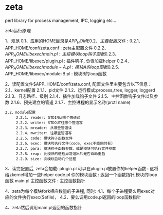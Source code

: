 zeta
====

perl library for process management, IPC, logging etc...

zeta运行原理


1、规范
    0.1、应用的HOME目录是$APP_HOME
    0.2、主要配置文件:
         0.2.1、$APP_HOME/conf/zeta.conf         : zeta主配置文件
         0.2.2、$APP_HOME/libexec/main.pl        : 主控模块loop钩子函数
         0.2.3、$APP_HOME/libexec/plugin.pl      : 插件钩子, 负责加载helper
         0.2.4、$APP_HOME/libexec/module-A.pl    : 模块A的loop函数
         0.2.5、$APP_HOME/libexec/module-B.pl    : 模块B的loop函数

2、读配置文件$APP_HOME/conf/zeta.conf, 配置文件里主要包含以下信息：
    2.1、kernel配置
         2.1.1、pid文件
         2.1.2、运行模式:process_tree, logger, loggerd
         2.1.3、日志路径、级别
         2.1.4、插件加载钩子文件
         2.1.5、主控函数钩子文件以及参数
         2.1.6、预先建立的管道
         2.1.7、主控进程的显示名称(prctl name)

    2.2、module配置
         2.2.1、reader: STDIN从哪个管道读
         2.2.2、writer: STDOUT往哪个管道写
         2.2.3、mreader: 从哪些管道读
         2.2.4、mwriter: 往哪些管道写
         2.2.5、code: 模块钩子函数文件
         2.2.6、exec: 模块可执行文件(code, exec不能同时有)
         2.2.7、para: 模块钩子函数参数、或是模块可执行文件参数
         2.2.8、reap: 此模块的进程异常退出后是否自动重启
         2.2.9、size: 次模块启动几个进程

3、读完配置后, zeta会加载:
    plugin.pl   可以在plugin.pl放置你的helper函数   : 这将给zkernel增加一些helper
    code.pl     你的模块函数                        : 返回一个函数指针,模块的loop函数
    main.pl     主控函数文件                        : 主控函数指针

4、zeta为每个模块fork相应数量的子进程, 同时:
    4.1、每个子进程要么用exec对应的文件执行exec($efile)， 
    4.2、要么调用code.pl返回的loop函数指针

4、zeta然后调用main.pl返回的函数指针
   
